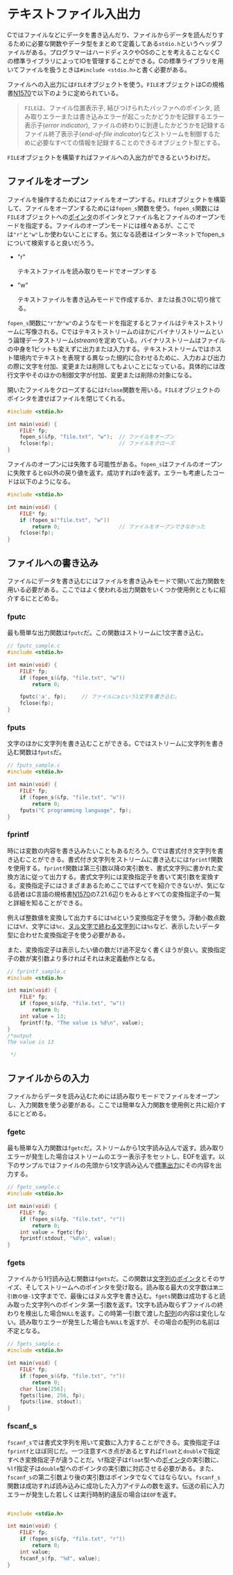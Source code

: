 # テキストファイル入出力

Cではファイルなどにデータを書き込んだり、ファイルからデータを読んだりするために必要な関数やデータ型をまとめて定義してある`stdio.h`というヘッダファイルがある。プログラマーはハードディスクやOSのことを考えることなくCの標準ライブラリによってIOを管理することができる。Cの標準ライブラリを用いてファイルを扱うときは`#include <stdio.h>`と書く必要がある。

ファイルへの入出力には`FILE`オブジェクトを使う。`FILE`オブジェクトはCの規格書[N1570](http://www.open-std.org/jtc1/sc22/wg14/www/docs/n1570.pdf)で以下のように定められている。

>`FILE`は、ファイル位置表示子, 結びつけられたバッファへのポインタ, 読み取りエラーまたは書き込みエラーが起こったかどうかを記録するエラー表示子(*error indicator*), ファイルの終わりに到達したかどうかを記録するファイル終了表示子(*end-of-file indicator*)などストリームを制御するために必要なすべての情報を記録することのできるオブジェクト型とする。

`FILE`オブジェクトを構築すればファイルへの入出力ができるというわけだ。

## ファイルをオープン

ファイルを操作するためにはファイルをオープンする。`FILE`オブジェクトを構築して、ファイルをオープンするためには`fopen_s`関数を使う。`fopen_s`関数には`FILE`オブジェクトへの[ポインタ]()のポインタとファイル名とファイルのオープンモードを指定する。ファイルのオープンモードには様々あるが、ここでは`"r"`と`"w"`しか使わないことにする。気になる読者はインターネットでfopen_sについて検索すると良いだろう。

- "r"

    テキストファイルを読み取りモードでオープンする

- "w"

    テキストファイルを書き込みモードで作成するか、または長さ0に切り捨てる。

`fopen_s`関数に`"r"`か`"w"`のようなモードを指定するとファイルはテキストストリームに写像される。Cではテキストストリームのほかにバイナリストリームという論理データストリーム(*stream*)を定めている。バイナリストリームはファイルの中身を1ビットも変えずに出力または入力する。テキストストリームではホスト環境内でテキストを表現する異なった規約に合わせるために、入力および出力の際に文字を付加、変更または削除してもよいことになっている。具体的には改行文字やそのほかの制御文字が付加、変更または削除の対象になる。

開いたファイルをクローズするには`fclose`関数を用いる。`FILE`オブジェクトのポインタを渡せばファイルを閉じてくれる。

```c
#include <stdio.h>

int main(void) {
    FILE* fp;
    fopen_s(&fp, "file.txt", "w");  // ファイルをオープン
    fclose(fp);                     // ファイルをクローズ
}

```

ファイルのオープンには失敗する可能性がある。`fopen_s`はファイルのオープンに失敗すると`0`以外の戻り値を返す。成功すれば`0`を返す。エラーも考慮したコードは以下のようになる。

```c
#include <stdio.h>

int main(void) {
    FILE* fp;
    if (fopen_s("file.txt", "w"))
        return 0;                   // ファイルをオープンできなかった
    fclose(fp);
}
```

## ファイルへの書き込み

ファイルにデータを書き込むにはファイルを書き込みモードで開いて出力関数を用いる必要がある。ここではよく使われる出力関数をいくつか使用例とともに紹介するにとどめる。

### fputc

最も簡単な出力関数は`fputc`だ。この関数はストリームに1文字書き込む。

```c
// fputc_sample.c
#include <stdio.h>

int main(void) {
    FILE* fp;
    if (fopen_s(&fp, "file.txt", "w"))
        return 0;

    fputc('a', fp);     // ファイルにaという1文字を書き込む。
    fclose(fp);
}
```

### fputs

文字のほかに文字列を書き込むことができる。Cではストリームに文字列を書き込む関数は`fputs`だ。

```c
// fputs_sample.c
#include <stdio.h>

int main(void) {
    FILE* fp;
    if (fopen_s(&fp, "file.txt", "w"))
        return 0;
    fputs("C programming language", fp);
}
```

### fprintf

時には変数の内容を書き込みたいこともあるだろう。Cでは書式付き文字列を書き込むことができる。書式付き文字列をストリームに書き込むには`fprintf`関数を使用する。`fprintf`関数は第三引数以降の実引数を、書式文字列に書かれた変換方法に従って出力する。書式文字列には変換指定子を書いて実引数を変換する。変換指定子にはさまざまあるためここではすべてを紹介できないが、気になる読者はC言語の規格書[N1570](http://www.open-std.org/jtc1/sc22/wg14/www/docs/n1570.pdf)の7.21.6辺りをみるとすべての変換指定子の一覧と詳細を知ることができる。

例えば整数値を変換して出力するには`%d`という変換指定子を使う。浮動小数点数には`%f`、文字には`%c`、[ヌル文字で終わる文字列]()には`%s`など、表示したいデータ型に合わせた変換指定子を使う必要がある。

また、変換指定子は表示したい値の数だけ過不足なく書くほうが良い。変換指定子の数が実引数より多ければそれは未定義動作となる。

```c
// fprintf_sample.c
#include <stdio.h>

int main(void) {
    FILE* fp;
    if (fopen_s(&fp, "file.txt", "w"))
        return 0;
    int value = 13;
    fprintf(fp, "The value is %d\n", value);
}
/*output
The value is 13

 */
```

## ファイルからの入力

ファイルからデータを読み込むためには読み取りモードでファイルをオープンし、入力関数を使う必要がある。ここでは簡単な入力関数を使用例と共に紹介するにとどめる。

### fgetc

最も簡単な入力関数は`fgetc`だ。ストリームから1文字読み込んで返す。読み取りエラーが発生した場合はストリームのエラー表示子をセットし、EOFを返す。以下のサンプルではファイルの先頭から1文字読み込んで[標準出力]()にその内容を出力する。

```c
// fgetc_sample.c
#include <stdio.h>

int main(void) {
    FILE* fp;
    if (fopen_s(&fp, "file.txt", "r"))
        return 0;
    int value = fgetc(fp);
    fprintf(stdout, "%d\n", value);
}
```

### fgets

ファイルから1行読み込む関数は`fgets`だ。この関数は[文字列のポインタ]()とそのサイズ、そしてストリームへのポインタを受け取る。読み取る最大の文字数は`第二引数の値-1`文字までで、最後にはヌル文字を書き込む。`fgets`関数は成功すると読み取った文字列へのポインタ:第一引数を返す。1文字も読み取らずファイルの終わりを検出した場合`NULL`を返す。この時第一引数で渡した[配列]()の内容は変化しない。読み取りエラーが発生した場合も`NULL`を返すが、その場合の配列の名前は不定となる。

```c
// fgets_sample.c
#include <stdio.h>

int main(void) {
    FILE* fp;
    if (fopen_s(&fp, "file.txt", "r"))
        return 0;
    char line[256];
    fgets(line, 256, fp);
    fputs(line, stdout);
}
```

### fscanf_s

`fscanf_s`では書式文字列を用いて変数に入力することができる。変換指定子は`fprintf`とほぼ同じだ。一つ注意すべき点があるとすれば`float`と`double`で指定すべき変換指定子が違うことだ。`%f`指定子は`float`型への[ポインタ]()の実引数に、`%lf`指定子は`double`型へのポインタの実引数に対応させる必要がある。また、`fscanf_s`の第二引数より後の実引数はポインタでなくてはならない。`fscanf_s`関数は成功すれば読み込みに成功した入力アイテムの数を返す。伝送の前に入力エラーが発生した若しくは実行時制約違反の場合は`EOF`を返す。

```c

#include <stdio.h>

int main(void) {
    FILE* fp;
    if (fopen_s(&fp, "file.txt", "r"))
        return 0;
    int value;
    fscanf_s(fp, "%d", value);
}
```
